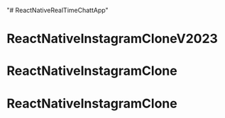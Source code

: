 "# ReactNativeRealTimeChattApp" 
# ReactNativeInstagramCloneV2023
# ReactNativeInstagramClone
# ReactNativeInstagramClone
